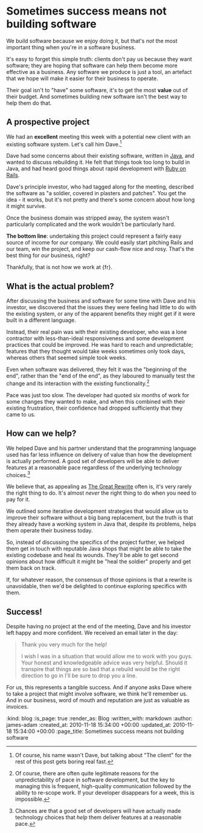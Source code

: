 Sometimes success means not building software
=============================================

We build software because we enjoy doing it, but that's _not_ the most important thing when you're in a software business.

It's easy to forget this simple truth: clients don't pay us because they want software; they are hoping that software can help them become more effective as a business. Any software we produce is just a tool, an artefact that we hope will make it easier for their business to operate.

Their goal isn't to "have" some software, it's to get the most __value__ out of their budget. And sometimes building new software isn't the best way to help them do that.


A prospective project
------------------

We had an __excellent__ meeting this week with a potential new client with an existing software system. Let's call him Dave.[^dave]

Dave had some concerns about their existing software, written in [Java][], and wanted to discuss rebuilding it. He felt that things took too long to build in Java, and had heard good things about rapid development with [Ruby on Rails][].

Dave's principle investor, who had tagged along for the meeting, described the software as "a soldier, covered in plasters and patches". You get the idea - it works, but it's not pretty and there's some concern about how long it might survive.

Once the business domain was stripped away, the system wasn't particularly complicated and the work wouldn't be particularly hard.

__The bottom line__: undertaking this project could represent a fairly easy source of income for _our_ company. We could easily start pitching Rails and our team, win the project, and keep our cash-flow nice and rosy. That's the best thing for _our_ business, right?

Thankfully, that is not how we work at {fr}.


What is the actual problem?
---

After discussing the business and software for some time with Dave and his investor, we discovered that the issues they were feeling had little to do with the existing system, or any of the apparent benefits they might get if it were built in a different language.

Instead, their real pain was with their existing developer, who was a lone contractor with less-than-ideal responsiveness and some development practices that could be improved. He was hard to reach and unpredictable; features that they thought would take weeks sometimes only took days, whereas others that seemed simple took weeks.

Even when software was delivered, they felt it was the "beginning of the end", rather than the "end of the end", as they laboured to manually test the change and its interaction with the existing functionality.[^reasonable]

Pace was just too slow. The developer had quoted six months of work for some changes they wanted to make, and when this combined with their existing frustration, their confidence had dropped sufficiently that they came to us.


How can we help?
---

We helped Dave and his partner understand that the programming language used has far less influence on delivery of value than how the development is actually performed. A good set of developers will be able to deliver features at a reasonable pace regardless of the underlying technology choices.[^good-teams]

We believe that, as appealing as [The Great Rewrite][] often is, it's very rarely the right thing to do. It's almost _never_ the right thing to do when you need to pay for it.

We outlined some iterative development strategies that would allow us to improve their software without a big bang replacement, but the truth is that they already have a working system in Java that, despite its problems, helps them operate their business today.

So, instead of discussing the specifics of the project further, we helped them get in touch with reputable Java shops that might be able to take the existing codebase and heal its wounds. They'll be able to get second opinions about how difficult it might be "heal the soldier" properly and get them back on track.

If, for whatever reason, the consensus of those opinions is that a rewrite is unavoidable, then we'd be delighted to continue exploring specifics with them.


Success!
-------

Despite having no project at the end of the meeting, Dave and his investor left happy and more confident. We received an email later in the day:

> Thank you very much for the help!
>
> I wish I was in a situation that would allow me to work with you guys. Your honest and knowledgeable advice was very helpful. Should it transpire that things are so bad that a rebuild would be the right direction to go in I'll be sure to drop you a line.

For us, this represents a tangible success. And if anyone asks Dave where to take a project that might involve software, we think he'll remember us. And in our business, word of mouth and reputation are just as valuable as invoices.


[^dave]: Of course, his name wasn't Dave, but talking about "The client" for the rest of this post gets boring real fast.

[^reasonable]: Of course, there are often quite legitimate reasons for the unpredictability of pace in software development, but the key to managing this is frequent, high-quality communication followed by the ability to re-scope work. If your developer disappears for a week, this is impossible.

[^good-teams]: Chances are that a good set of developers will have actually made technology choices that _help_ them deliver features at a reasonable pace.

[The Great Rewrite]: http://www.magpiebrain.com/2010/01/10/the-great-rewrite/
[Java]: http://java.oracle.com
[Ruby on Rails]: http://rubyonrails.org

:kind: blog
:is_page: true
:render_as: Blog
:written_with: markdown
:author: james-adam
:created_at: 2010-11-18 15:34:00 +00:00
:updated_at: 2010-11-18 15:34:00 +00:00
:page_title: Sometimes success means not building software

